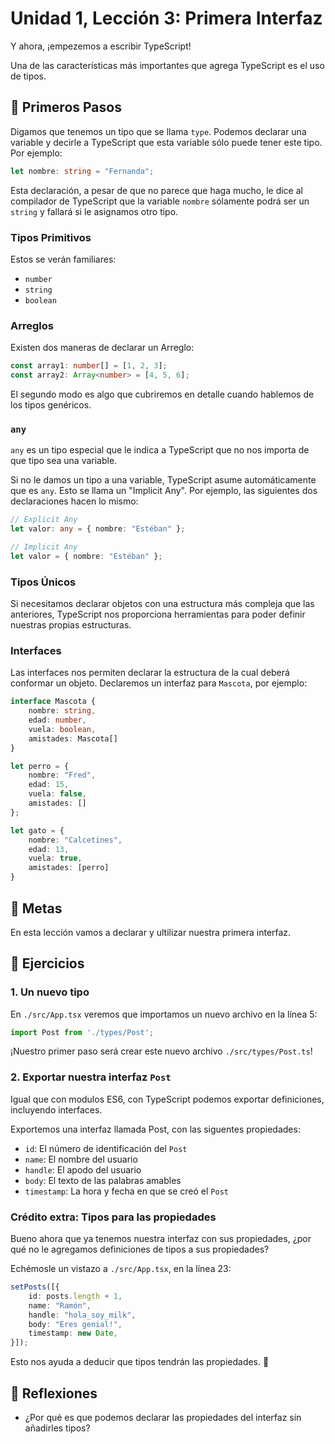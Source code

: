 # Unidad 1, Lección 3: Primera Interfaz

Y ahora, ¡empezemos a escribir TypeScript!

Una de las características más importantes que agrega TypeScript es el uso de tipos.

## 🐾 Primeros Pasos

Digamos que tenemos un tipo que se llama `type`. Podemos declarar una variable y decirle a TypeScript que esta variable sólo puede tener este tipo. Por ejemplo:

```typescript
let nombre: string = "Fernanda";
```

Esta declaración, a pesar de que no parece que haga mucho, le dice al compilador de TypeScript que la variable `nombre` sólamente podrá ser un `string` y fallará si le asignamos otro tipo.

### Tipos Primitivos

Estos se verán familiares:

- `number`
- `string`
- `boolean` 

### Arreglos

Existen dos maneras de declarar un Arreglo:

```typescript
const array1: number[] = [1, 2, 3];
const array2: Array<number> = [4, 5, 6];
```

El segundo modo es algo que cubriremos en detalle cuando hablemos de los tipos genéricos.

### `any`

`any` es un tipo especial que le indica a TypeScript que no nos importa de que tipo sea una variable.

Si no le damos un tipo a una variable, TypeScript asume automáticamente que es `any`. Esto se llama un "Implicit Any". Por ejemplo, las siguientes dos declaraciones hacen lo mismo:

```typescript
// Explicit Any
let valor: any = { nombre: "Estéban" };

// Implicit Any
let valor = { nombre: "Estéban" };
```

### Tipos Únicos

Si necesitamos declarar objetos con una estructura más compleja que las anteriores, TypeScript nos proporciona herramientas para poder definir nuestras propias estructuras.

### Interfaces

Las interfaces nos permiten declarar la estructura de la cual deberá conformar un objeto. Declaremos un interfaz para `Mascota`, por ejemplo:

```typescript
interface Mascota {
    nombre: string,
    edad: number,
    vuela: boolean,
    amistades: Mascota[]
}

let perro = {
    nombre: "Fred",
    edad: 15,
    vuela: false,
    amistades: []
};

let gato = {
    nombre: "Calcetines",
    edad: 13,
    vuela: true,
    amistades: [perro]
}
```

## 🥅 Metas

En esta lección vamos a declarar y ultilizar nuestra primera interfaz.

## 🤸 Ejercicios

### 1. Un nuevo tipo

En `./src/App.tsx` veremos que importamos un nuevo archivo en la línea 5:

```typescript
import Post from './types/Post';
```

¡Nuestro primer paso será crear este nuevo archivo `./src/types/Post.ts`!

### 2. Exportar nuestra interfaz `Post`

Igual que con modulos ES6, con TypeScript podemos exportar definiciones, incluyendo interfaces.

Exportemos una interfaz llamada Post, con las siguentes propiedades:

- `id`: El número de identificación del `Post`
- `name`: El nombre del usuario
- `handle`: El apodo del usuario
- `body`: El texto de las palabras amables
- `timestamp`: La hora y fecha en que se creó el `Post`

### Crédito extra: Tipos para las propiedades

Bueno ahora que ya tenemos nuestra interfaz con sus propiedades, ¿por qué no le agregamos definiciones de tipos a sus propiedades?

Echémosle un vistazo a `./src/App.tsx`, en la línea 23:

```typescript
setPosts([{
    id: posts.length + 1,
    name: "Ramón",
    handle: "hola_soy_milk",
    body: "Eres genial!",
    timestamp: new Date,
}]);
```

Esto nos ayuda a deducir que tipos tendrán las propiedades. 🤔

## 🤔 Reflexiones

- ¿Por qué es que podemos declarar las propiedades del interfaz sín añadirles tipos?

